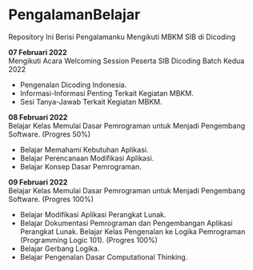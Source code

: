 # PengalamanBelajar
Repository Ini Berisi Pengalamanku Mengikuti MBKM SIB di Dicoding

**07 Februari 2022**  
Mengikuti Acara Welcoming Session Peserta SIB Dicoding Batch Kedua 2022
  * Pengenalan Dicoding Indonesia. 
  * Informasi-Informasi Penting Terkait Kegiatan MBKM. 
  * Sesi Tanya-Jawab Terkait Kegiatan MBKM. 
  
**08 Februari 2022**  
Belajar Kelas Memulai Dasar Pemrograman untuk Menjadi Pengembang Software. (Progres 50%)
  * Belajar Memahami Kebutuhan Aplikasi. 
  * Belajar Perencanaan Modifikasi Aplikasi. 
  * Belajar Konsep Dasar Pemrograman. 

**09 Februari 2022**  
Belajar Kelas Memulai Dasar Pemrograman untuk Menjadi Pengembang Software. (Progres 100%)
  * Belajar Modifikasi Aplikasi Perangkat Lunak. 
  * Belajar Dokumentasi Pemrograman dan Pengembangan Aplikasi Perangkat Lunak. 
Belajar Kelas Pengenalan ke Logika Pemrograman (Programming Logic 101). (Progres 100%)  
  * Belajar Gerbang Logika. 
  * Belajar Pengenalan Dasar Computational Thinking. 
